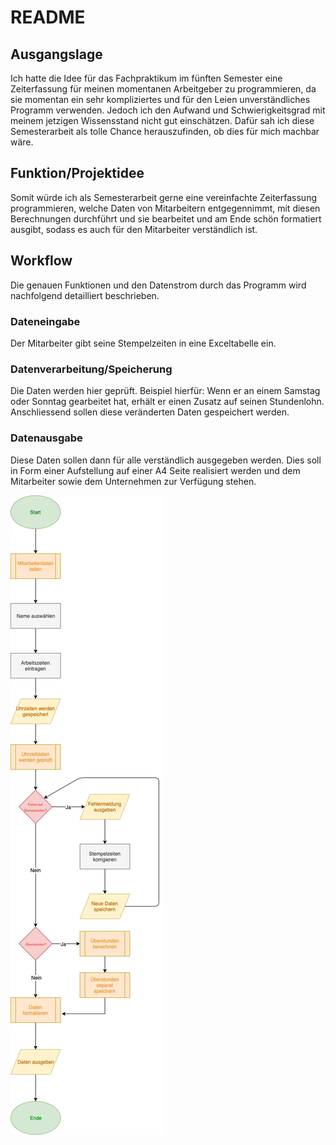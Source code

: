# README

## Ausgangslage
Ich hatte die Idee für das Fachpraktikum im fünften Semester eine Zeiterfassung für meinen momentanen Arbeitgeber zu programmieren, da sie momentan ein sehr kompliziertes und für den Leien unverständliches Programm verwenden. Jedoch ich den Aufwand und Schwierigkeitsgrad mit meinem jetzigen Wissensstand nicht gut einschätzen. Dafür sah ich diese Semesterarbeit als tolle Chance herauszufinden, ob dies für mich machbar wäre.

## Funktion/Projektidee
Somit würde ich als Semesterarbeit gerne eine vereinfachte Zeiterfassung programmieren, welche Daten von Mitarbeitern entgegennimmt, mit diesen Berechnungen durchführt und sie bearbeitet und am Ende schön formatiert ausgibt, sodass es auch für den Mitarbeiter verständlich ist.


## Workflow
Die genauen Funktionen und den Datenstrom durch das Programm wird nachfolgend detailliert beschrieben.

### Dateneingabe
Der Mitarbeiter gibt seine Stempelzeiten in eine Exceltabelle ein.

### Datenverarbeitung/Speicherung
Die Daten werden hier geprüft. Beispiel hierfür: Wenn er an einem Samstag oder Sonntag gearbeitet hat, erhält er einen Zusatz auf seinen Stundenlohn. Anschliessend sollen diese veränderten Daten gespeichert werden.

### Datenausgabe
Diese Daten sollen dann für alle verständlich ausgegeben werden. Dies soll in Form einer Aufstellung auf einer A4 Seite realisiert werden und dem Mitarbeiter sowie dem Unternehmen zur Verfügung stehen.

![Ablaufdiagramm](Workflow.jpg)